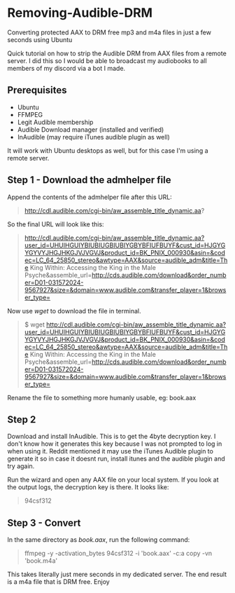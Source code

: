 # Removing-Audible-DRM
Converting protected AAX to DRM free mp3 and m4a files in just a few seconds using Ubuntu


Quick tutorial on how to strip the Audible DRM from AAX files from a remote server. I did this so I would be able to broadcast my audiobooks to all members of my discord via a bot I made.

## Prerequisites

* Ubuntu
* FFMPEG
* Legit Audible membership 
* Audible Download manager (installed and verified)
* InAudible (may require iTunes audible plugin as well)

It will work with Ubuntu desktops as well, but for this case I'm using a remote server.

## Step 1 - Download the admhelper file

Append the contents of the admhelper file after this URL:

> http://cdl.audible.com/cgi-bin/aw_assemble_title_dynamic.aa?

So the final URL will look like this:

> http://cdl.audible.com/cgi-bin/aw_assemble_title_dynamic.aa?user_id=UHUIHGUIYBIUBIUGBIUBIYGBYBFIUFBUYF&cust_id=HJGYGYGYVYJHGJHKGJVJVGVJ&product_id=BK_PNIX_000930&asin=&codec=LC_64_25850_stereo&awtype=AAX&source=audible_adm&title=The King Within: Accessing the King in the Male Psyche&assemble_url=http://cds.audible.com/download&order_number=D01-031572024-9567927&size=&domain=www.audible.com&transfer_player=1&browser_type=

Now use *wget* to download the file in terminal.

>$ wget http://cdl.audible.com/cgi-bin/aw_assemble_title_dynamic.aa?user_id=UHUIHGUIYBIUBIUGBIUBIYGBYBFIUFBUYF&cust_id=HJGYGYGYVYJHGJHKGJVJVGVJ&product_id=BK_PNIX_000930&asin=&codec=LC_64_25850_stereo&awtype=AAX&source=audible_adm&title=The King Within: Accessing the King in the Male Psyche&assemble_url=http://cds.audible.com/download&order_number=D01-031572024-9567927&size=&domain=www.audible.com&transfer_player=1&browser_type=

Rename the file to something more humanly usable, eg: book.aax

## Step 2

Download and install InAudible. This is to get the 4byte decryption key. I don't know how it generates this key because I was not prompted to log in when using it. Reddit mentioned it may use the iTunes Audible plugin to generate it so in case it doesnt run, install itunes and the audible plugin and try again. 

Run the wizard and open any AAX file on your local system. If you look at the output logs, the decryption key is there. It looks like:

> 94csf312

## Step 3 - Convert

In the same directory as *book.aax*, run the following command:

>  ffmpeg -y -activation_bytes 94csf312 -i 'book.aax' -c:a copy -vn 'book.m4a'

This takes literally just mere seconds in my dedicated server. The end result is a m4a file that is DRM free. Enjoy
